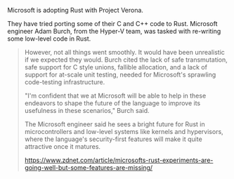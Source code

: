Microsoft is adopting Rust with Project Verona.

They have tried porting some of their C and C++ code to Rust.  Microsoft engineer Adam Burch, from the Hyper-V team, was tasked with re-writing some low-level code in Rust.

> However, not all things went smoothly. It would have been unrealistic if we expected they would. Burch cited the lack of safe transmutation, safe support for C style unions, fallible allocation, and a lack of support for at-scale unit testing, needed for Microsoft's sprawling code-testing infrastructure.
> 
> "I'm confident that we at Microsoft will be able to help in these endeavors to shape the future of the language to improve its usefulness in these scenarios," Burch said.
> 
> The Microsoft engineer said he sees a bright future for Rust in microcontrollers and low-level systems like kernels and hypervisors, where the language's security-first features will make it quite attractive once it matures.
>
> https://www.zdnet.com/article/microsofts-rust-experiments-are-going-well-but-some-features-are-missing/
